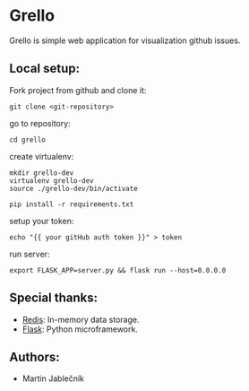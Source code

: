 # Grello
Grello is simple web application for visualization github issues.


## Local setup:

  Fork project from github and clone it:
  
  ```
  git clone <git-repository>
  ```

  
  go to repository:
  ```
  cd grello
  ```
  
  create virtualenv:
```
mkdir grello-dev
virtualenv grello-dev
source ./grello-dev/bin/activate

pip install -r requirements.txt
```

setup your token:
```
echo "{{ your gitHub auth token }}" > token
```


run server:
```
export FLASK_APP=server.py && flask run --host=0.0.0.0
```


## Special thanks:

 - [Redis](https://redis.io/): In-memory data storage.
 - [Flask](http://flask.pocoo.org/): Python microframework.



## Authors:

 - Martin Jablečník

